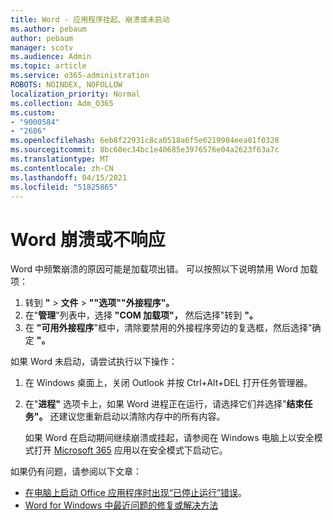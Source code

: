 ```yaml
---
title: Word - 应用程序挂起、崩溃或未启动
ms.author: pebaum
author: pebaum
manager: scotv
ms.audience: Admin
ms.topic: article
ms.service: o365-administration
ROBOTS: NOINDEX, NOFOLLOW
localization_priority: Normal
ms.collection: Adm_O365
ms.custom:
- "9000584"
- "2686"
ms.openlocfilehash: 6eb8f22931c8ca0518a6f5e6219904eea01f0328
ms.sourcegitcommit: 8bc60ec34bc1e40685e3976576e04a2623f63a7c
ms.translationtype: MT
ms.contentlocale: zh-CN
ms.lasthandoff: 04/15/2021
ms.locfileid: "51825865"
---
```

# <a name="word-crashes-or-doesnt-respond"></a>Word 崩溃或不响应

Word 中频繁崩溃的原因可能是加载项出错。 可以按照以下说明禁用 Word 加载项：

1. 转到 **"**  >  **文件**  >  **""选项""外接程序"。**
2. 在"**管理**"列表中，选择 **"COM 加载项"，** 然后选择"转到 **"。**
3. 在 **"可用外接程序**"框中，清除要禁用的外接程序旁边的复选框，然后选择"确定 **"。**

如果 Word 未启动，请尝试执行以下操作：

1.   在 Windows 桌面上，关闭 Outlook 并按 Ctrl+Alt+DEL 打开任务管理器。 
2. 在"**进程"** 选项卡上，如果 Word 进程正在运行，请选择它们并选择"**结束任务"。** 还建议您重新启动以清除内存中的所有内容。

    如果 Word 在启动期间继续崩溃或挂起，请参阅在 Windows 电脑上以安全模式打开 [Microsoft 365](https://support.office.com/article/Open-Office-apps-in-safe-mode-on-a-Windows-PC-dedf944a-5f4b-4afb-a453-528af4f7ac72) 应用以在安全模式下启动它。

如果仍有问题，请参阅以下文章： 
- [在电脑上启动 Office 应用程序时出现“已停止运行”错误](https://support.office.com/article/52bd7985-4e99-4a35-84c8-2d9b8301a2fa)。
- [Word for Windows 中最近问题的修复或解决方法](https://support.office.com/article/bf6bf17c-2807-4871-83ce-e337ae8f0b86)